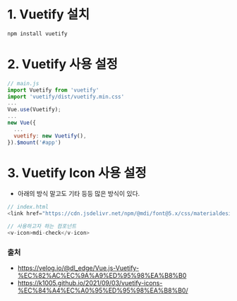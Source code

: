 # 1. Vuetify 설치
```javascript
npm install vuetify
```

# 2. Vuetify 사용 설정
```javascript
// main.js
import Vuetify from 'vuetify'
import 'vuetify/dist/vuetify.min.css'
...
Vue.use(Vuetify);
...
new Vue({
  ...
  vuetify: new Vuetify(),
}).$mount('#app')
```

# 3. Vuetify Icon 사용 설정
- 아래의 방식 말고도 기타 등등 많은 방식이 있다.
```javascript
// index.html
<link href="https://cdn.jsdelivr.net/npm/@mdi/font@5.x/css/materialdesignicons.min.css" rel="stylesheet">

// 사용하고자 하는 컴포넌트
<v-icon>mdi-check</v-icon>
```

### 출처
- https://velog.io/@dl_edge/Vue.js-Vuetify-%EC%82%AC%EC%9A%A9%ED%95%98%EA%B8%B0
- https://k1005.github.io/2021/09/03/vuetify-icons-%EC%84%A4%EC%A0%95%ED%95%98%EA%B8%B0/
